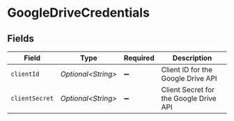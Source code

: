 # GoogleDriveCredentials


## Fields

| Field                                  | Type                                   | Required                               | Description                            |
| -------------------------------------- | -------------------------------------- | -------------------------------------- | -------------------------------------- |
| `clientId`                             | *Optional\<String>*                    | :heavy_minus_sign:                     | Client ID for the Google Drive API     |
| `clientSecret`                         | *Optional\<String>*                    | :heavy_minus_sign:                     | Client Secret for the Google Drive API |